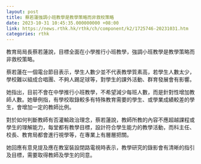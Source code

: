 ```yaml
---
layout: post
title: 蔡若蓮強調小班教學是教學策略而非救校策略
date: 2023-10-31 10:45:35.000000000 +08:00
link: https://news.rthk.hk/rthk/ch/component/k2/1725746-20231031.htm
categories: rthk
---
```


教育局局長蔡若蓮說，目標全面在小學推行小班教學，強調小班教學是教學策略而非救校策略。

蔡若蓮在一個電台節目表示，學生人數少並不代表教學質素高，若學生人數太少，學校難以組成合唱團、不夠人踢足球等，對學生的課外活動、群育發展會有影響。

她指出，目前不會在中學推行小班教學，不希望減少每班人數，而是針對性增加教師人數。她舉例指，有學校取錄較多有特殊教育需要的學生、或學業成績較差的學生，會增加一定的教師比例。

對於如何判斷教師有否灌輸政治理念，蔡若蓮說，教師所教的內容不應超越課程或學生的理解能力，每堂都有教學目標，設計符合學生能力的教學活動，而科主任、校長、教育局都會進行視學等，在專業上有層層把關。

她回應有意見提及應在教室裝設閉路電視時表示，教學研究的錄影會有清晰的指引及目標，需要取得教師及學生的同意。
